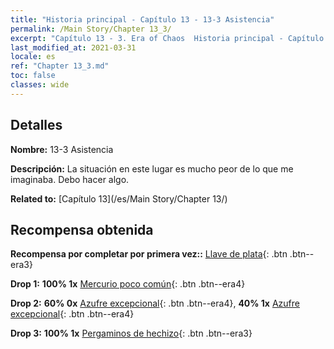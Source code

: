 ```yaml
---
title: "Historia principal - Capítulo 13 - 13-3 Asistencia"
permalink: /Main Story/Chapter 13_3/
excerpt: "Capítulo 13 - 3. Era of Chaos  Historia principal - Capítulo 13_3. 13-3 Asistencia"
last_modified_at: 2021-03-31
locale: es
ref: "Chapter 13_3.md"
toc: false
classes: wide
---
```


## Detalles

 **Nombre:** 13-3 Asistencia

 **Descripción:** La situación en este lugar es mucho peor de lo que me imaginaba. Debo hacer algo.

 **Related to:** [Capítulo 13](/es/Main Story/Chapter 13/)

## Recompensa obtenida

 **Recompensa por completar por primera vez::** [Llave de plata](/es/Items/con_693/){: .btn .btn--era3}

 **Drop 1:** **100% 1x** [Mercurio poco común](/es/Items/mat_42/){: .btn .btn--era4}

 **Drop 2:** **60% 0x** [Azufre excepcional](/es/Items/mat_36/){: .btn .btn--era4}, **40% 1x** [Azufre excepcional](/es/Items/mat_36/){: .btn .btn--era4}

 **Drop 3:** **100% 1x** [Pergaminos de hechizo](/es/Items/con_694/){: .btn .btn--era3}

